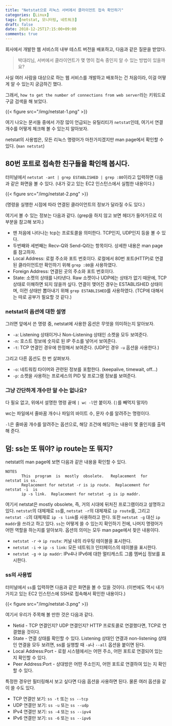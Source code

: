 ```yaml
---
title: "Netstat으로 리눅스 서버에서 클라이언트 접속 확인하기"
categories: [Linux]
tags: [netstat, 모니터링, 네트워크]
draft: false
date: 2018-12-25T17:15:00+09:00
comments: true
---
```


회사에서 개발한 웹 서비스의 내부 테스트 버전을 배포하고, 다음과 같은 질문을 받았다. 

> 박대리님, 서버에서 클라이언트가 몇 명이 접속 중인지 알 수 있는 방법이 있을까요?

사실 여러 사람을 대상으로 하는 웹 서비스를 개발하고 배포하는 건 처음이라, 이걸 어떻게 알 수 있는지 궁금하긴 했다. 

그래서, `how to get the number of connections from web server`라는 키워드로 구글 검색을 해 보았다. 

{{< figure src="/img/netstat-1.png" >}}

여기 나오는 문서들 중에서 가장 많이 언급되는 유틸리티가 `netstat`인데, 여기서 연결 개수를 어떻게 체크해 볼 수 있는지 알아보자.

netstat의 사용법은, 모든 리눅스 명령어가 마찬가지겠지만 man page에서 확인할 수 있다. (`man netstat`)

## 80번 포트로 접속한 친구들을 확인해 봅시다.

터미널에서 `netstat -ant | grep ESTABLISHED | grep :80`이라고 입력하면 다음과 같은 화면을 볼 수 있다. (내가 갖고 있는 EC2 인스턴스에서 실험한 내용이다.)

{{< figure src="/img/netstat-2.png" >}}

(명령을 실행한 시점에 따라 연결된 클라이언트의 정보가 달라질 수도 있다.)

여기서 볼 수 있는 정보는 다음과 같다. (grep을 하지 않고 보면 헤더가 들어가므로 이 부분을 참고해 보자.)

* 맨 처음에 나타나는 tcp는 프로토콜을 의미한다. TCP인지, UDP인지 등을 볼 수 있다.
* 두번째와 세번째는 Recv-Q와 Send-Q라는 항목이다. 상세한 내용은 man page를 참고하자.
* Local Address: 로컬 주소와 포트 번호이다. 로컬에서 80번 포트(HTTP)로 연결된 클라이언트만 확인하기 위해 `grep :80`을 사용하였다.
* Foreign Address: 연결된 곳의 주소와 포트 번호이다. 
* State: 소켓의 상태를 나타낸다. Raw 소켓이나 UDP에는 상태가 없기 때문에, TCP 상태로 이해하면 되지 않을까 싶다. 연결이 맺어진 경우는 ESTABLISHED 상태이며, 이런 상태만 뽑아내기 위해 `grep ESTABLISHED`를 사용하였다. (TCP에 대해서는 따로 공부가 필요할 것 같다.) 

### netstat의 옵션에 대한 설명

그러면 앞에서 쓴 명령 중, netstat에 사용한 옵션은 무엇을 의미하는지 알아보자.

* `-a`: Listening 상태이거나 Non-Listening 상태인 소켓을 모두 보여준다.
* `-n`: 호스트 정보에 숫자로 된 IP 주소를 넣어서 보여준다.
* `-t`: TCP 연결인 경우에 한정해서 보여준다. (UDP인 경우 `-u` 옵션을 사용한다.)

그리고 다른 옵션도 한 번 살펴보자.

* `-o`: 네트워킹 타이머와 관련된 정보를 포함한다. (keepalive, timewait, off...)
* `-p`: 소켓을 사용하는 프로세스의 PID 및 프로그램 정보를 보여준다.

### 그냥 간단하게 개수만 알 수는 없나요?

다 필요 없고, 위에서 설명한 명령 끝에 `| wc -l`만 붙이자. (`|`를 빼먹지 말자!)

wc는 파일에서 줄바꿈 개수나 파일의 바이트 수, 문자 수를 알려주는 명령이다. 

`-l`은 줄바꿈 개수를 알려주는 옵션으로, 해당 조건에 해당하는 내용이 몇 줄인지를 출력해 준다.

## 덤: ss는 또 뭐야? ip route는 또 뭐지?

netstat의 man page에 보면 다음과 같은 내용을 확인할 수 있다. 

```
NOTES
       This  program  is  mostly  obsolete.   Replacement  for  netstat is ss.
       Replacement for netstat -r is ip route.  Replacement for netstat -i  is
       ip -s link.  Replacement for netstat -g is ip maddr.
```

여기서 netstat은 mostly obsolete, 즉, 거의 시대에 뒤처진 프로그램이라고 설명하고 있다. `netstat`의 대체재로 `ss`를, `netstat -r`의 대체재로 `ip route`를, 그리고 `netstat -i`의 대체재로 `ip -s link`를 사용하라고 한다. 또한 `netstat -g` 대신 `ip maddr`을 쓰라고 하고 있다. `ss`는 어떻게 쓸 수 있는지 확인하기 전에, 나머지 명령어가 어떤 역할을 하는지를 알아보자. 옵션의 의미는 모두 man page에서 찾은 내용이다.

* `netstat -r` -> `ip route`: 커널 내의 라우팅 테이블을 표시한다. 
* `netstat -i` -> `ip -s link`: 모든 네트워크 인터페이스의 테이블을 표시한다.
* `netstat -g` -> `ip maddr`: IPv4나 IPv6에 대한 멀티캐스트 그룹 멤버십 정보를 표시한다. 

### ss의 사용법

터미널에서 `ss`를 입력하면 다음과 같은 화면을 볼 수 있을 것이다. (이번에도 역시 내가 가지고 있는 EC2 인스턴스에 SSH로 접속해서 확인한 내용이다.)

{{< figure src="/img/netstat-3.png" >}}

여기서 우리가 주목해 볼 만한 것은 다음과 같다.
* Netid - TCP 연결인지? UDP 연결인지? HTTP 프로토콜로 연결했다면, TCP로 연결했을 것이다. 
* State - 연결 상태를 확인할 수 있다. Listening 상태인 연결과 non-listening 상태인 연결을 모두 보려면, ss를 실행할 때 `-a`나 `--all` 옵션을 붙이면 된다.
* Local Address:Port - 로컬 시스템에서는 어떤 주소, 어떤 포트로 연결되어 있는 지 확인할 수 있다.
* Peer Address:Port - 상대방은 어떤 주소인지, 어떤 포트로 연결하여 있는 지 확인할 수 있다.

특정한 경우만 필터링해서 보고 싶다면 다음 옵션을 사용하면 된다. 물론 여러 옵션을 같이 쓸 수도 있다.
* TCP 연결만 보기: `ss -t` 또는 `ss --tcp`
* UDP 연결만 보기: `ss -u` 또는 `ss --udp`
* IPv4 연결만 보기: `ss -4` 또는 `ss --ipv4`
* IPv6 연결만 보기: `ss -6` 또는 `ss --ipv6`
